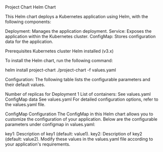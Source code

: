 Project Chart Helm Chart


This Helm chart deploys a Kubernetes application using Helm, with the following components:

Deployment: Manages the application deployment.
Service: Exposes the application within the Kubernetes cluster.
ConfigMap: Stores configuration data for the application.


Prerequisites
Kubernetes cluster
Helm installed (v3.x)

To install the Helm chart, run the following command:

helm install project-chart ./project-chart -f values.yaml

Configuration:
The following table lists the configurable parameters and their default values.

Number of replicas for Deployment	1
List of containers:	See values.yaml
ConfigMap data	See values.yaml
For detailed configuration options, refer to the values.yaml file.

ConfigMap Configuration
The ConfigMap in this Helm chart allows you to customize the configuration of your application. Below are the configurable parameters under configmap in values.yaml:

key1: Description of key1 (default: value1).
key2: Description of key2 (default: value2).
Modify these values in the values.yaml file according to your application's requirements.
